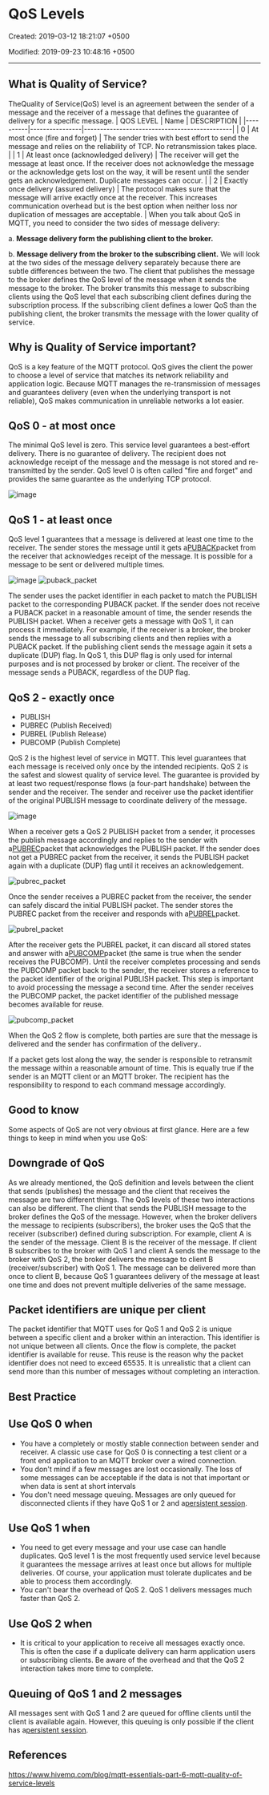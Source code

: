 # QoS Levels

Created: 2019-03-12 18:21:07 +0500

Modified: 2019-09-23 10:48:16 +0500

---

## What is Quality of Service?

TheQuality of Service(QoS) level is an agreement between the sender of a message and the receiver of a message that defines the guarantee of delivery for a specific message.
| QOS LEVEL | Name                                     | DESCRIPTION                                                                                                                                                                                                                          |
|----------|----------------|----------------------------------------------|
| 0         | At most once (fire and forget)           | The sender tries with best effort to send the message and relies on the reliability of TCP. No retransmission takes place.                                                                                                           |
| 1         | At least once (acknowledged delivery)    | The receiver will get the message at least once. If the receiver does not acknowledge the message or the acknowledge gets lost on the way, it will be resent until the sender gets an acknowledgement. Duplicate messages can occur. |
| 2         | Exactly once delivery (assured delivery) | The protocol makes sure that the message will arrive exactly once at the receiver. This increases communication overhead but is the best option when neither loss nor duplication of messages are acceptable.                        |
When you talk about QoS in MQTT, you need to consider the two sides of message delivery:

a.  **Message delivery form the publishing client to the broker.**

b.  **Message delivery from the broker to the subscribing client.**
We will look at the two sides of the message delivery separately because there are subtle differences between the two. The client that publishes the message to the broker defines the QoS level of the message when it sends the message to the broker. The broker transmits this message to subscribing clients using the QoS level that each subscribing client defines during the subscription process. If the subscribing client defines a lower QoS than the publishing client, the broker transmits the message with the lower quality of service.
## Why is Quality of Service important?

QoS is a key feature of the MQTT protocol. QoS gives the client the power to choose a level of service that matches its network reliability and application logic. Because MQTT manages the re-transmission of messages and guarantees delivery (even when the underlying transport is not reliable), QoS makes communication in unreliable networks a lot easier.
## QoS 0 - at most once

The minimal QoS level is zero. This service level guarantees a best-effort delivery. There is no guarantee of delivery. The recipient does not acknowledge receipt of the message and the message is not stored and re-transmitted by the sender. QoS level 0 is often called "fire and forget" and provides the same guarantee as the underlying TCP protocol.

![image](media/QoS-Levels-image1.png)

## QoS 1 - at least once

QoS level 1 guarantees that a message is delivered at least one time to the receiver. The sender stores the message until it gets a[PUBACK](http://docs.oasis-open.org/mqtt/mqtt/v3.1.1/os/mqtt-v3.1.1-os.html#_Toc398718043)packet from the receiver that acknowledges receipt of the message. It is possible for a message to be sent or delivered multiple times.

![image](media/QoS-Levels-image2.png)
![puback_packet](media/QoS-Levels-image3.png)

The sender uses the packet identifier in each packet to match the PUBLISH packet to the corresponding PUBACK packet. If the sender does not receive a PUBACK packet in a reasonable amount of time, the sender resends the PUBLISH packet. When a receiver gets a message with QoS 1, it can process it immediately. For example, if the receiver is a broker, the broker sends the message to all subscribing clients and then replies with a PUBACK packet. If the publishing client sends the message again it sets a duplicate (DUP) flag. In QoS 1, this DUP flag is only used for internal purposes and is not processed by broker or client. The receiver of the message sends a PUBACK, regardless of the DUP flag.
## QoS 2 - exactly once
-   PUBLISH
-   PUBREC (Publish Received)
-   PUBREL (Publish Release)
-   PUBCOMP (Publish Complete)

QoS 2 is the highest level of service in MQTT. This level guarantees that each message is received only once by the intended recipients. QoS 2 is the safest and slowest quality of service level. The guarantee is provided by at least two request/response flows (a four-part handshake) between the sender and the receiver. The sender and receiver use the packet identifier of the original PUBLISH message to coordinate delivery of the message.

![image](media/QoS-Levels-image4.png)

When a receiver gets a QoS 2 PUBLISH packet from a sender, it processes the publish message accordingly and replies to the sender with a[PUBREC](http://docs.oasis-open.org/mqtt/mqtt/v3.1.1/os/mqtt-v3.1.1-os.html#_Toc398718048)packet that acknowledges the PUBLISH packet. If the sender does not get a PUBREC packet from the receiver, it sends the PUBLISH packet again with a duplicate (DUP) flag until it receives an acknowledgement.

![pubrec_packet](media/QoS-Levels-image5.png)

Once the sender receives a PUBREC packet from the receiver, the sender can safely discard the initial PUBLISH packet. The sender stores the PUBREC packet from the receiver and responds with a[PUBREL](http://docs.oasis-open.org/mqtt/mqtt/v3.1.1/os/mqtt-v3.1.1-os.html#_Toc398718053)packet.

![pubrel_packet](media/QoS-Levels-image6.png)

After the receiver gets the PUBREL packet, it can discard all stored states and answer with a[PUBCOMP](http://docs.oasis-open.org/mqtt/mqtt/v3.1.1/os/mqtt-v3.1.1-os.html#_Toc398718058)packet (the same is true when the sender receives the PUBCOMP). Until the receiver completes processing and sends the PUBCOMP packet back to the sender, the receiver stores a reference to the packet identifier of the original PUBLISH packet. This step is important to avoid processing the message a second time. After the sender receives the PUBCOMP packet, the packet identifier of the published message becomes available for reuse.

![pubcomp_packet](media/QoS-Levels-image7.png)

When the QoS 2 flow is complete, both parties are sure that the message is delivered and the sender has confirmation of the delivery..

If a packet gets lost along the way, the sender is responsible to retransmit the message within a reasonable amount of time. This is equally true if the sender is an MQTT client or an MQTT broker. The recipient has the responsibility to respond to each command message accordingly.
## Good to know

Some aspects of QoS are not very obvious at first glance. Here are a few things to keep in mind when you use QoS:
## Downgrade of QoS

As we already mentioned, the QoS definition and levels between the client that sends (publishes) the message and the client that receives the message are two different things. The QoS levels of these two interactions can also be different. The client that sends the PUBLISH message to the broker defines the QoS of the message. However, when the broker delivers the message to recipients (subscribers), the broker uses the QoS that the receiver (subscriber) defined during subscription. For example, client A is the sender of the message. Client B is the receiver of the message. If client B subscribes to the broker with QoS 1 and client A sends the message to the broker with QoS 2, the broker delivers the message to client B (receiver/subscriber) with QoS 1. The message can be delivered more than once to client B, because QoS 1 guarantees delivery of the message at least one time and does not prevent multiple deliveries of the same message.
## Packet identifiers are unique per client

The packet identifier that MQTT uses for QoS 1 and QoS 2 is unique between a specific client and a broker within an interaction. This identifier is not unique between all clients. Once the flow is complete, the packet identifier is available for reuse. This reuse is the reason why the packet identifier does not need to exceed 65535. It is unrealistic that a client can send more than this number of messages without completing an interaction.
## Best Practice

## Use QoS 0 when
-   You have a completely or mostly stable connection between sender and receiver. A classic use case for QoS 0 is connecting a test client or a front end application to an MQTT broker over a wired connection.
-   You don't mind if a few messages are lost occasionally. The loss of some messages can be acceptable if the data is not that important or when data is sent at short intervals
-   You don't need message queuing. Messages are only queued for disconnected clients if they have QoS 1 or 2 and a[persistent session](https://www.hivemq.com/blog/mqtt-essentials-part-7-persistent-session-queuing-messages).
## Use QoS 1 when
-   You need to get every message and your use case can handle duplicates. QoS level 1 is the most frequently used service level because it guarantees the message arrives at least once but allows for multiple deliveries. Of course, your application must tolerate duplicates and be able to process them accordingly.
-   You can't bear the overhead of QoS 2. QoS 1 delivers messages much faster than QoS 2.
## Use QoS 2 when
-   It is critical to your application to receive all messages exactly once. This is often the case if a duplicate delivery can harm application users or subscribing clients. Be aware of the overhead and that the QoS 2 interaction takes more time to complete.
## Queuing of QoS 1 and 2 messages

All messages sent with QoS 1 and 2 are queued for offline clients until the client is available again. However, this queuing is only possible if the client has a[persistent session](https://www.hivemq.com/blog/mqtt-essentials-part-7-persistent-session-queuing-messages/).
## References

<https://www.hivemq.com/blog/mqtt-essentials-part-6-mqtt-quality-of-service-levels>
